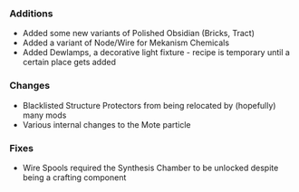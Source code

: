 ### Additions
- Added some new variants of Polished Obsidian (Bricks, Tract)
- Added a variant of Node/Wire for Mekanism Chemicals
- Added Dewlamps, a decorative light fixture - recipe is temporary until a certain place gets added

### Changes
- Blacklisted Structure Protectors from being relocated by (hopefully) many mods
- Various internal changes to the Mote particle

### Fixes
- Wire Spools required the Synthesis Chamber to be unlocked despite being a crafting component